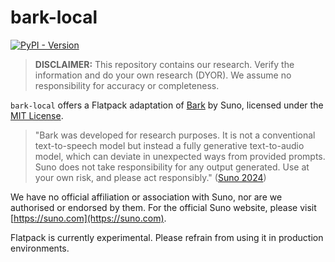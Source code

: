 # bark-local

[![PyPI - Version](https://img.shields.io/pypi/v/flatpack)](https://pypi.org/project/flatpack/)

> **DISCLAIMER:** This repository contains our research. Verify the information and do your own research (DYOR). We assume no responsibility for accuracy or completeness.

`bark-local` offers a Flatpack adaptation of [Bark](https://github.com/suno-ai/bark) by Suno, licensed under the [MIT License](https://github.com/suno-ai/bark/blob/main/LICENSE).

> "Bark was developed for research purposes. It is not a conventional text-to-speech model but instead a fully generative text-to-audio model, which can deviate in unexpected ways from provided prompts. Suno does not take responsibility for any output generated. Use at your own risk, and please act responsibly." ([Suno 2024](https://github.com/suno-ai/bark))

We have no official affiliation or association with Suno, nor are we authorised or endorsed by them. For the official Suno website, please visit [https://suno.com](https://suno.com).

Flatpack is currently experimental. Please refrain from using it in production environments.